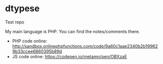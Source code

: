 # dtypese
Test repo

My main language is PHP. You can find the notes/comments there.

* PHP code online: http://sandbox.onlinephpfunctions.com/code/9a60c1aae2340b2b199629b33ccee6860395b89d
* JS code online: https://codepen.io/metamn/pen/OBXzaE

